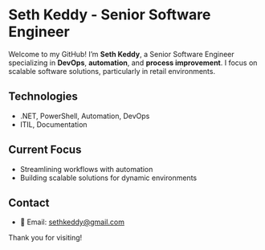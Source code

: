# Seth Keddy - Senior Software Engineer

Welcome to my GitHub! I’m **Seth Keddy**, a Senior Software Engineer specializing in **DevOps**, **automation**, and **process improvement**. I focus on scalable software solutions, particularly in retail environments.

## Technologies
- .NET, PowerShell, Automation, DevOps
- ITIL, Documentation

## Current Focus
- Streamlining workflows with automation
- Building scalable solutions for dynamic environments

## Contact
- 📧 Email: [sethkeddy@gmail.com](mailto:sethkeddy@gmail.com)

Thank you for visiting!
